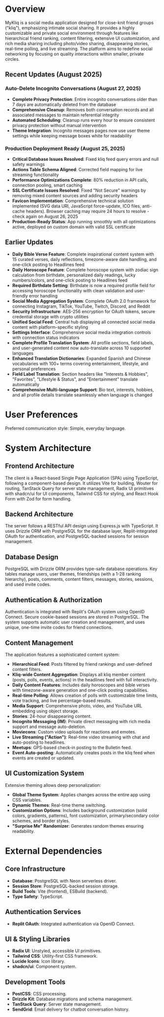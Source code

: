 # Overview

MyKliq is a social media application designed for close-knit friend groups ("kliq"), emphasizing intimate social sharing. It provides a highly customizable and private social environment through features like hierarchical friend ranking, content filtering, extensive UI customization, and rich media sharing including photo/video sharing, disappearing stories, real-time polling, and live streaming. The platform aims to redefine social networking by focusing on quality interactions within smaller, private circles.

## Recent Updates (August 2025)

### **Auto-Delete Incognito Conversations (August 27, 2025)**
- **Complete Privacy Protection**: Entire incognito conversations older than 7 days are automatically deleted from the database
- **Comprehensive Cleanup**: Removes both conversation records and all associated messages to maintain referential integrity
- **Automated Scheduling**: Cleanup runs every hour to ensure consistent privacy protection without manual intervention
- **Theme Integration**: Incognito messages pages now use user theme settings while keeping message boxes white for readability

### **Production Deployment Ready (August 25, 2025)**
- **Critical Database Issues Resolved**: Fixed kliq feed query errors and null safety warnings
- **Actions Table Schema Aligned**: Corrected field mapping for live streaming functionality
- **Performance Optimizations Complete**: 80% reduction in API calls, connection pooling, smart caching
- **SSL Certificate Issues Resolved**: Fixed "Not Secure" warnings by removing mixed content sources and adding security headers
- **Favicon Implementation**: Comprehensive technical solution implemented (SVG data URI, JavaScript force-update, ICO files, anti-cache headers). Browser caching may require 24 hours to resolve - check again on August 26, 2025
- **Production-Ready Status**: App running smoothly with all optimizations active, deployed on custom domain with valid SSL certificate

## Earlier Updates
- **Daily Bible Verse Feature**: Complete inspirational content system with 15 curated verses, daily reflections, timezone-aware date handling, and one-click posting to Headlines feed
- **Daily Horoscope Feature**: Complete horoscope system with zodiac sign calculation from birthdate, personalized daily readings, lucky numbers/colors, and one-click posting to Headlines feed
- **Required Birthdate Setting**: Birthdate is now a required profile field for accessing horoscope functionality with clean validation and user-friendly error handling
- **Social Media Aggregation System**: Complete OAuth 2.0 framework for connecting Instagram, TikTok, YouTube, Twitch, Discord, and Reddit
- **Security Infrastructure**: AES-256 encryption for OAuth tokens, secure credential storage with crypto utilities
- **Unified Social Feed**: Central hub displaying all connected social media content with platform-specific styling
- **Settings Interface**: Comprehensive social media integration controls with connection status indicators
- **Complete Profile Translation System**: All profile sections, field labels, and user-generated content now auto-translate across 10 supported languages
- **Enhanced Translation Dictionaries**: Expanded Spanish and Chinese vocabularies with 100+ terms covering entertainment, lifestyle, and personal preferences
- **Field Label Translation**: Section headers like "Interests & Hobbies", "Favorites", "Lifestyle & Status", and "Entertainment" translate automatically
- **Comprehensive Multi-language Support**: Bio text, interests, hobbies, and all profile details translate seamlessly when language is changed

# User Preferences

Preferred communication style: Simple, everyday language.

# System Architecture

## Frontend Architecture
The client is a React-based Single Page Application (SPA) using TypeScript, following a component-based design. It utilizes Vite for building, Wouter for routing, TanStack Query for server state management, Radix UI primitives with shadcn/ui for UI components, Tailwind CSS for styling, and React Hook Form with Zod for form handling.

## Backend Architecture
The server follows a RESTful API design using Express.js with TypeScript. It uses Drizzle ORM with PostgreSQL for the database layer, Replit-integrated OAuth for authentication, and PostgreSQL-backed sessions for session management.

## Database Design
PostgreSQL with Drizzle ORM provides type-safe database operations. Key tables manage users, user themes, friendships (with a 1-28 ranking hierarchy), posts, comments, content filters, messages, stories, sessions, and used invite codes.

## Authentication & Authorization
Authentication is integrated with Replit's OAuth system using OpenID Connect. Secure cookie-based sessions are stored in PostgreSQL. The system supports automatic user creation and management, and uses unique, one-time invite codes for friend connections.

## Content Management
The application features a sophisticated content system:
- **Hierarchical Feed**: Posts filtered by friend rankings and user-defined content filters.
- **Kliq-wide Content Aggregation**: Displays all kliq member content (posts, polls, events, actions) in the headlines feed with full interactivity.
- **Daily Content Features**: Includes daily horoscopes and bible verses with timezone-aware generation and one-click posting capabilities.
- **Real-time Polling**: Allows creation of polls with customizable time limits, vote tracking, and live percentage-based results.
- **Media Support**: Comprehensive photo, video, and YouTube URL embedding using object storage.
- **Stories**: 24-hour disappearing content.
- **Incognito Messaging (IM)**: Private direct messaging with rich media support and message auto-deletion.
- **Moviecons**: Custom video uploads for reactions and emotes.
- **Live Streaming ("Action")**: Real-time video streaming with chat and auto-posting to headlines.
- **Meetups**: GPS-based check-in posting to the Bulletin feed.
- **Event Auto-posting**: Automatically creates posts in the kliq feed when events are created or updated.

## UI Customization System
Extensive theming allows deep personalization:
- **Global Theme System**: Applies changes across the entire app using CSS variables.
- **Dynamic Themes**: Real-time theme switching.
- **Customization Options**: Includes background customization (solid colors, gradients, patterns), font customization, primary/secondary color schemes, and border styles.
- **"Surprise Me" Randomizer**: Generates random themes ensuring readability.

# External Dependencies

## Core Infrastructure
- **Database**: PostgreSQL with Neon serverless driver.
- **Session Store**: PostgreSQL-backed session storage.
- **Build Tools**: Vite (frontend), ESBuild (backend).
- **Type Safety**: TypeScript.

## Authentication Services
- **Replit OAuth**: Integrated authentication via OpenID Connect.

## UI & Styling Libraries
- **Radix UI**: Unstyled, accessible UI primitives.
- **Tailwind CSS**: Utility-first CSS framework.
- **Lucide Icons**: Icon library.
- **shadcn/ui**: Component system.

## Development Tools
- **PostCSS**: CSS processing.
- **Drizzle Kit**: Database migrations and schema management.
- **TanStack Query**: Server state management.
- **SendGrid**: Email delivery for chatbot conversation history.